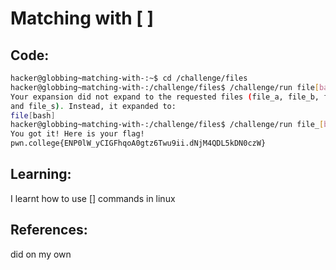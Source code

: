 # Matching with [ ]
## Code:
```bash
hacker@globbing~matching-with-:~$ cd /challenge/files
hacker@globbing~matching-with-:/challenge/files$ /challenge/run file[bash]
Your expansion did not expand to the requested files (file_a, file_b, file_h, 
and file_s). Instead, it expanded to:
file[bash]
hacker@globbing~matching-with-:/challenge/files$ /challenge/run file_[bash]
You got it! Here is your flag!
pwn.college{ENP0lW_yCIGFhqoA0gtz6Twu9ii.dNjM4QDL5kDN0czW}
```
## Learning:
 I learnt how to use [] commands in linux
## References:
 did on my own
